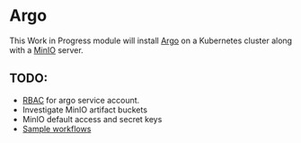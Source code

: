 # Argo

This Work in Progress module will install [Argo](https://argoproj.github.io/) on a Kubernetes cluster along with a [MinIO](https://min.io/) server.


## TODO:
- [RBAC](https://argoproj.github.io/docs/argo/workflow-rbac.html) for argo service account.
- Investigate MinIO artifact buckets
- MinIO default access and secret keys
- [Sample workflows](https://argoproj.github.io/docs/argo/getting-started.html#4-run-sample-workflows)
